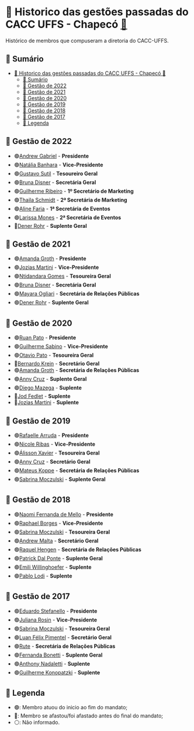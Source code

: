 # 👥 Historico das gestões passadas do CACC UFFS - Chapecó [🔗](https://github.com/caccuffs/Historico-CA) #

Histórico de membros que compuseram a diretoria do CACC-UFFS.

## 📑 Sumário ##

- [👥 Historico das gestões passadas do CACC UFFS - Chapecó 🔗](#-historico-das-gestões-passadas-do-cacc-uffs---chapecó-)
  - [📑 Sumário](#-sumário)
  - [📣 Gestão de 2022](#-gestão-de-2022)
  - [📣 Gestão de 2021](#-gestão-de-2021)
  - [📣 Gestão de 2020](#-gestão-de-2020)
  - [📣 Gestão de 2019](#-gestão-de-2019)
  - [📣 Gestão de 2018](#-gestão-de-2018)
  - [📣 Gestão de 2017](#-gestão-de-2017)
  - [💬 Legenda](#-legenda)

## 📣 Gestão de 2022 ##

- 🟢[Andrew Gabriel](https://github.com/andrewgaabriel) - **Presidente**
- 🟢[Natália Banhara](https://github.com/) - **Vice-Presidente**
- 🟢[Gustavo Sutil](https://github.com/) - **Tesoureiro Geral**
- 🟢[Bruna Disner](https://github.com/Brunadisner) - **Secretária Geral**
- 🟢[Guilherme Ribeiro](https://github.com/) - **1º Secretário de Marketing**
- 🟢[Thaila Schmidt](https://github.com/) - **2ª Secretária de Marketing**
- 🟢[Aline Faria](https://github.com/) - **1ª Secretária de Eventos**
- 🟢[Larissa Mones](https://github.com/) - **2ª Secretária de Eventos**
- 🔴[Dener Rohr](https://github.com/denerohr) - **Suplente Geral**

## 📣 Gestão de 2021 ##

- 🟢[Amanda Groth](https://github.com/amanditagroth) - **Presidente**
- 🟢[Jozias Martini](https://github.com/joziasmartini) - **Vice-Presidente**
- 🟢[Ntidandara Gomes](https://github.com/) - **Tesoureira Geral**
- 🟢[Bruna Disner](https://github.com/Brunadisner) - **Secretária Geral**
- 🟢[Mayara Ogliari](https://github.com/) - **Secretária de Relações Públicas**
- 🟢[Dener Rohr](https://github.com/denerohr) - **Suplente Geral**

## 📣 Gestão de 2020 ##

- 🟢[Ruan Pato](https://github.com/ruanpato) - **Presidente**
- 🟢[Guilherme Sabino](https://github.com/fersasil) - **Vice-Presidente**
- 🟢[Otavio Pato](https://github.com/otaviopato) - **Tesoureira Geral**
- 🔴[Bernardo Krein](https://github.com/BeKrein) - **Secretário Geral**
- 🟢[Amanda Groth](https://github.com/amanditagroth) - **Secretária de Relações Públicas**
- 🟢[Anny Cruz](https://github.com/annnyc) - **Suplente Geral**
- 🟢[Diego Mazega](https://github.com/DiegoMazega) - **Suplente**
- 🔴[Jod Fedlet](https://github.com/jodfedlet) - **Suplente**
- 🔴[Jozias Martini](https://github.com/joziasmartini) - **Suplente**

## 📣 Gestão de 2019 ##

- 🟢[Rafaelle Arruda](https://github.com/rafalup) - **Presidente**
- 🟢[Nicole Ribas](https://github.com/) - **Vice-Presidente**
- 🟢[Álisson Xavier](https://github.com/allykaplan) - **Tesoureira Geral**
- 🟢[Anny Cruz](https://github.com/annnyc) - **Secretário Geral**
- 🟢[Mateus Koppe](https://github.com/mateusKoppe) - **Secretária de Relações Públicas**
- 🟢[Sabrina Moczulski](https://github.com/SabrinaMoczk) - **Suplente Geral**

## 📣 Gestão de 2018 ##

- 🟢[Naomi Fernanda de Mello](https://github.com/mellonaomi) - **Presidente**
- 🟢[Raphael Borges](https://github.com/oraphaBorges) - **Vice-Presidente**
- 🟢[Sabrina Moczulski](https://github.com/SabrinaMoczk) - **Tesoureira Geral**
- 🟢[Andrew Malta](https://github.com/andrewmsilva) - **Secretário Geral**
- 🟢[Raquel Hengen](https://github.com/raquelh) - **Secretária de Relações Públicas**
- 🟢[Patrick Dal Ponte](https://github.com/) - **Suplente Geral**
- 🟢[Emili Willinghoefer](https://github.com/) - **Suplente**
- 🟢[Pablo Lodi](https://github.com/PabloLodi) - **Suplente**

## 📣 Gestão de 2017 ##

- 🟢[Eduardo Stefanello](https://github.com/dudustefanello) - **Presidente**
- 🟢[Juliana Rosin](https://github.com/julianaRosin) - **Vice-Presidente**
- 🟢[Sabrina Moczulski](https://github.com/SabrinaMoczk) - **Tesoureira Geral**
- 🟢[Luan Félix Pimentel](https://github.com/luanpimentel) - **Secretário Geral**
- 🟢[Rute](https://github.com) - **Secretária de Relações Públicas**
- 🟢[Fernanda Bonetti](https://github.com/fernandabonetti) - **Suplente Geral**
- 🟢[Anthony Nadaletti](https://github.com/SrAnthony) - **Suplente**
- 🟢[Guilherme Konopatzki](https://github.com) - **Suplente**

## 💬 Legenda ##

- 🟢: Membro atuou do inicio ao fim do mandato;
- 🔴: Membro se afastou/foi afastado antes do final do mandato;
- ⚪: Não informado.
